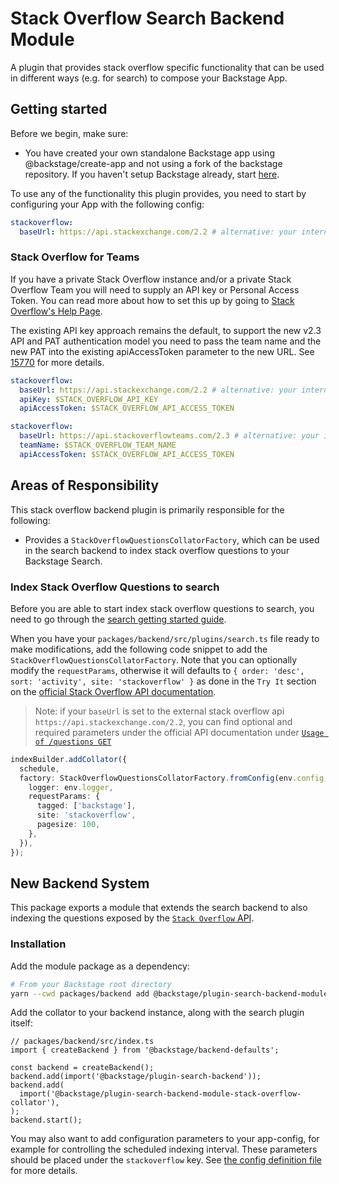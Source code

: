 # Stack Overflow Search Backend Module

A plugin that provides stack overflow specific functionality that can be used in different ways (e.g. for search) to compose your Backstage App.

## Getting started

Before we begin, make sure:

- You have created your own standalone Backstage app using @backstage/create-app and not using a fork of the backstage repository. If you haven't setup Backstage already, start [here](https://backstage.io/docs/getting-started/).

To use any of the functionality this plugin provides, you need to start by configuring your App with the following config:

```yaml
stackoverflow:
  baseUrl: https://api.stackexchange.com/2.2 # alternative: your internal stack overflow instance
```

### Stack Overflow for Teams

If you have a private Stack Overflow instance and/or a private Stack Overflow Team you will need to supply an API key or Personal Access Token. You can read more about how to set this up by going to [Stack Overflow's Help Page](https://stackoverflow.help/en/articles/4385859-stack-overflow-for-teams-api).

The existing API key approach remains the default, to support the new v2.3 API and PAT authentication model you need to pass the team name and the new PAT into the existing apiAccessToken parameter to the new URL. See [15770](https://github.com/backstage/backstage/issues/15770) for more details.

```yaml
stackoverflow:
  baseUrl: https://api.stackexchange.com/2.2 # alternative: your internal stack overflow instance
  apiKey: $STACK_OVERFLOW_API_KEY
  apiAccessToken: $STACK_OVERFLOW_API_ACCESS_TOKEN
```

```yaml
stackoverflow:
  baseUrl: https://api.stackoverflowteams.com/2.3 # alternative: your internal stack overflow instance
  teamName: $STACK_OVERFLOW_TEAM_NAME
  apiAccessToken: $STACK_OVERFLOW_API_ACCESS_TOKEN
```

## Areas of Responsibility

This stack overflow backend plugin is primarily responsible for the following:

- Provides a `StackOverflowQuestionsCollatorFactory`, which can be used in the search backend to index stack overflow questions to your Backstage Search.

### Index Stack Overflow Questions to search

Before you are able to start index stack overflow questions to search, you need to go through the [search getting started guide](https://backstage.io/docs/features/search/getting-started).

When you have your `packages/backend/src/plugins/search.ts` file ready to make modifications, add the following code snippet to add the `StackOverflowQuestionsCollatorFactory`. Note that you can optionally modify the `requestParams`, otherwise it will defaults to `{ order: 'desc', sort: 'activity', site: 'stackoverflow' }` as done in the `Try It` section on the [official Stack Overflow API documentation](https://api.stackexchange.com/docs/questions).

> Note: if your `baseUrl` is set to the external stack overflow api `https://api.stackexchange.com/2.2`, you can find optional and required parameters under the official API documentation under [`Usage of /questions GET`](https://api.stackexchange.com/docs/questions)

```ts
indexBuilder.addCollator({
  schedule,
  factory: StackOverflowQuestionsCollatorFactory.fromConfig(env.config, {
    logger: env.logger,
    requestParams: {
      tagged: ['backstage'],
      site: 'stackoverflow',
      pagesize: 100,
    },
  }),
});
```

## New Backend System

This package exports a module that extends the search backend to also indexing the questions exposed by the [`Stack Overflow` API](https://api.stackexchange.com/docs/questions).

### Installation

Add the module package as a dependency:

```bash
# From your Backstage root directory
yarn --cwd packages/backend add @backstage/plugin-search-backend-module-stack-overflow-collator
```

Add the collator to your backend instance, along with the search plugin itself:

```tsx
// packages/backend/src/index.ts
import { createBackend } from '@backstage/backend-defaults';

const backend = createBackend();
backend.add(import('@backstage/plugin-search-backend'));
backend.add(
  import('@backstage/plugin-search-backend-module-stack-overflow-collator'),
);
backend.start();
```

You may also want to add configuration parameters to your app-config, for example for controlling the scheduled indexing interval. These parameters should be placed under the `stackoverflow` key. See [the config definition file](https://github.com/backstage/backstage/blob/master/plugins/search-backend-module-stack-overflow-collator/config.d.ts) for more details.
